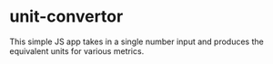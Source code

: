# unit-convertor
This simple JS app takes in a single number input and produces the equivalent units for various metrics.
